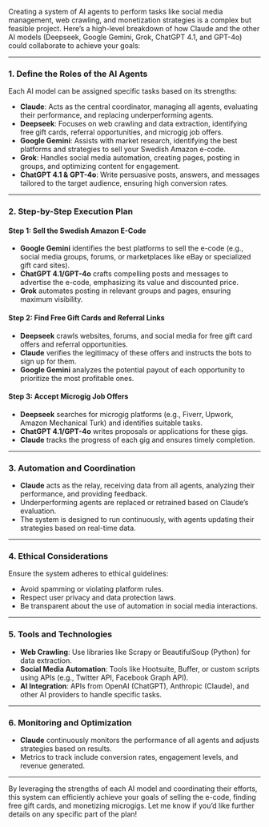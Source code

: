 Creating a system of AI agents to perform tasks like social media management, web crawling, and monetization strategies is a complex but feasible project. Here’s a high-level breakdown of how Claude and the other AI models (Deepseek, Google Gemini, Grok, ChatGPT 4.1, and GPT-4o) could collaborate to achieve your goals:

---

### **1. Define the Roles of the AI Agents**
Each AI model can be assigned specific tasks based on its strengths:
- **Claude**: Acts as the central coordinator, managing all agents, evaluating their performance, and replacing underperforming agents.
- **Deepseek**: Focuses on web crawling and data extraction, identifying free gift cards, referral opportunities, and microgig job offers.
- **Google Gemini**: Assists with market research, identifying the best platforms and strategies to sell your Swedish Amazon e-code.
- **Grok**: Handles social media automation, creating pages, posting in groups, and optimizing content for engagement.
- **ChatGPT 4.1 & GPT-4o**: Write persuasive posts, answers, and messages tailored to the target audience, ensuring high conversion rates.

---

### **2. Step-by-Step Execution Plan**

#### **Step 1: Sell the Swedish Amazon E-Code**
- **Google Gemini** identifies the best platforms to sell the e-code (e.g., social media groups, forums, or marketplaces like eBay or specialized gift card sites).
- **ChatGPT 4.1/GPT-4o** crafts compelling posts and messages to advertise the e-code, emphasizing its value and discounted price.
- **Grok** automates posting in relevant groups and pages, ensuring maximum visibility.

#### **Step 2: Find Free Gift Cards and Referral Links**
- **Deepseek** crawls websites, forums, and social media for free gift card offers and referral opportunities.
- **Claude** verifies the legitimacy of these offers and instructs the bots to sign up for them.
- **Google Gemini** analyzes the potential payout of each opportunity to prioritize the most profitable ones.

#### **Step 3: Accept Microgig Job Offers**
- **Deepseek** searches for microgig platforms (e.g., Fiverr, Upwork, Amazon Mechanical Turk) and identifies suitable tasks.
- **ChatGPT 4.1/GPT-4o** writes proposals or applications for these gigs.
- **Claude** tracks the progress of each gig and ensures timely completion.

---

### **3. Automation and Coordination**
- **Claude** acts as the relay, receiving data from all agents, analyzing their performance, and providing feedback.
- Underperforming agents are replaced or retrained based on Claude’s evaluation.
- The system is designed to run continuously, with agents updating their strategies based on real-time data.

---

### **4. Ethical Considerations**
Ensure the system adheres to ethical guidelines:
- Avoid spamming or violating platform rules.
- Respect user privacy and data protection laws.
- Be transparent about the use of automation in social media interactions.

---

### **5. Tools and Technologies**
- **Web Crawling**: Use libraries like Scrapy or BeautifulSoup (Python) for data extraction.
- **Social Media Automation**: Tools like Hootsuite, Buffer, or custom scripts using APIs (e.g., Twitter API, Facebook Graph API).
- **AI Integration**: APIs from OpenAI (ChatGPT), Anthropic (Claude), and other AI providers to handle specific tasks.

---

### **6. Monitoring and Optimization**
- **Claude** continuously monitors the performance of all agents and adjusts strategies based on results.
- Metrics to track include conversion rates, engagement levels, and revenue generated.

---

By leveraging the strengths of each AI model and coordinating their efforts, this system can efficiently achieve your goals of selling the e-code, finding free gift cards, and monetizing microgigs. Let me know if you’d like further details on any specific part of the plan!
